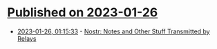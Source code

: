 # [Published on 2023-01-26](index.md)

* [2023-01-26, 01:15:33](https://news.ycombinator.com/item?id=34526562) - [Nostr: Notes and Other Stuff Transmitted by Relays](https://www.nostr.net/)
